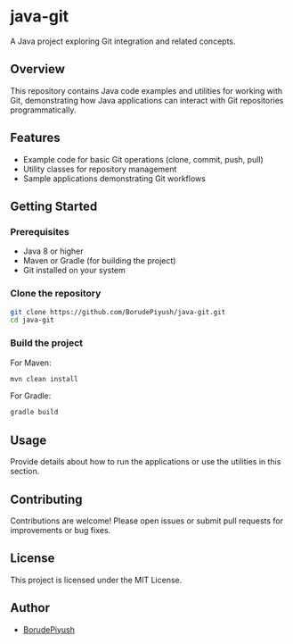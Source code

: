 # java-git

A Java project exploring Git integration and related concepts.

## Overview

This repository contains Java code examples and utilities for working with Git, demonstrating how Java applications can interact with Git repositories programmatically.

## Features

- Example code for basic Git operations (clone, commit, push, pull)
- Utility classes for repository management
- Sample applications demonstrating Git workflows

## Getting Started

### Prerequisites

- Java 8 or higher
- Maven or Gradle (for building the project)
- Git installed on your system

### Clone the repository

```bash
git clone https://github.com/BorudePiyush/java-git.git
cd java-git
```

### Build the project

For Maven:
```bash
mvn clean install
```

For Gradle:
```bash
gradle build
```

## Usage

Provide details about how to run the applications or use the utilities in this section.

## Contributing

Contributions are welcome! Please open issues or submit pull requests for improvements or bug fixes.

## License

This project is licensed under the MIT License.

## Author

- [BorudePiyush](https://github.com/BorudePiyush)
